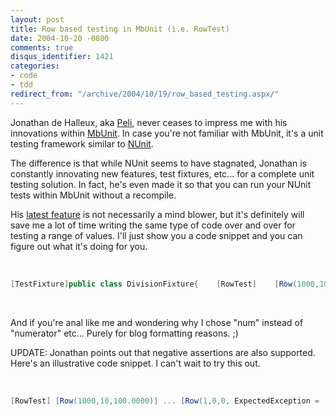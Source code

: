 ```yaml
---
layout: post
title: Row based testing in MbUnit (i.e. RowTest)
date: 2004-10-20 -0800
comments: true
disqus_identifier: 1421
categories:
- code
- tdd
redirect_from: "/archive/2004/10/19/row_based_testing.aspx/"
---
```


Jonathan de Halleux, aka [Peli](http://blog.dotnetwiki.org/), never
ceases to impress me with his innovations within
[MbUnit](http://mbunit.tigris.org/). In case you're not familiar with
MbUnit, it's a unit testing framework similar to
[NUnit](http://nunit.sourceforge.net/).

The difference is that while NUnit seems to have stagnated, Jonathan is
constantly innovating new features, test fixtures, etc... for a complete
unit testing solution. In fact, he's even made it so that you can run
your NUnit tests within MbUnit without a recompile.

His [latest
feature](http://blog.dotnetwiki.org/archive/2004/10/20/1212.aspx) is not
necessarily a mind blower, but it's definitely will save me a lot of
time writing the same type of code over and over for testing a range of
values. I'll just show you a code snippet and you can figure out what
it's doing for you.

 

```csharp
[TestFixture]public class DivisionFixture{    [RowTest]    [Row(1000,10,100.0000)]    [Row(-1000,10,-100.0000)]    [Row(1000,7,142.85715)]    [Row(1000,0.00001,100000000)]    [Row(4195835,3145729,1.3338196)]    public void DivTest(double num, double den, double res)    {        Assert.AreEqual(res, num / den, 0.00001 );    }}
```

 

And if you're anal like me and wondering why I chose "num" instead of
"numerator" etc... Purely for blog formatting reasons. ;)

UPDATE: Jonathan points out that negative assertions are also supported.
Here's an illustrative code snippet. I can't wait to try this out.

 

```csharp
[RowTest] [Row(1000,10,100.0000)] ... [Row(1,0,0, ExpectedException =              typeof(ArithmeticException))] public void DivTest(double num, double den, double res) {...} 
```

